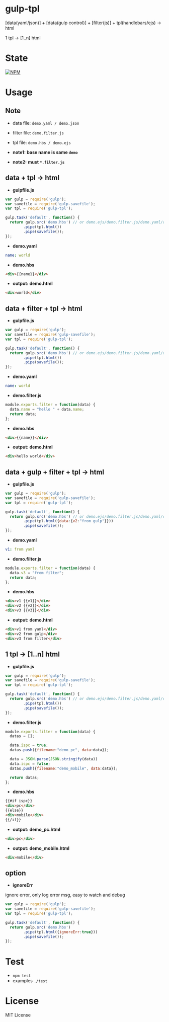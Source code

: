 gulp-tpl
========

[data(yaml/json)] + [data(gulp control)] + [filter(js)] + tpl(handlebars/ejs) -> html

1 tpl -> [1..n] html

State
=====

[![NPM](https://nodei.co/npm/gulp-tpl.png?downloads=true&stars=true)](https://nodei.co/npm/gulp-tpl/)

Usage
=====

Note
----

* data file: `demo.yaml / demo.json`
* filter file: `demo.filter.js`
* tpl file: `demo.hbs / demo.ejs`

* **note1:** **base name is same `demo`**
* **note2:** **must `*.filter.js`**

data + tpl -> html
------------------

* **gulpfile.js**

```javascript
var gulp = require('gulp');
var savefile = require('gulp-savefile');
var tpl = require('gulp-tpl');

gulp.task('default', function() {
  return gulp.src('demo.hbs') // or demo.ejs/demo.filter.js/demo.yaml/demo.json
        .pipe(tpl.html())
        .pipe(savefile());
});
```

* **demo.yaml**

```yaml
name: world
```

* **demo.hbs**

```html
<div>{{name}}</div>
```

* **output: demo.html**

```html
<div>world</div>
```

data + filter + tpl -> html
---------------------------

* **gulpfile.js**

```javascript
var gulp = require('gulp');
var savefile = require('gulp-savefile');
var tpl = require('gulp-tpl');

gulp.task('default', function() {
  return gulp.src('demo.hbs') // or demo.ejs/demo.filter.js/demo.yaml/demo.json
        .pipe(tpl.html())
        .pipe(savefile());
});
```

* **demo.yaml**

```yaml
name: world
```

* **demo.filter.js**

```javascript
module.exports.filter = function(data) {
  data.name = "hello " + data.name;
  return data;
};
```

* **demo.hbs**

```html
<div>{{name}}</div>
```

* **output: demo.html**

```html
<div>hello world</div>
```

data + gulp + filter + tpl -> html
----------------------------------

* **gulpfile.js**

```javascript
var gulp = require('gulp');
var savefile = require('gulp-savefile');
var tpl = require('gulp-tpl');

gulp.task('default', function() {
  return gulp.src('demo.hbs') // or demo.ejs/demo.filter.js/demo.yaml/demo.json
        .pipe(tpl.html({data:{v2:"from gulp"}}))
        .pipe(savefile());
});
```

* **demo.yaml**

```yaml
v1: from yaml
```

* **demo.filter.js**

```javascript
module.exports.filter = function(data) {
  data.v3 = "from filter";
  return data;
};
```

* **demo.hbs**

```html
<div>v1 {{v1}}</div>
<div>v2 {{v2}}</div>
<div>v3 {{v3}}</div>
```

* **output: demo.html**

```html
<div>v1 from yaml</div>
<div>v2 from gulp</div>
<div>v3 from filter</div>
```

1 tpl -> [1..n] html
--------------------

* **gulpfile.js**

```javascript
var gulp = require('gulp');
var savefile = require('gulp-savefile');
var tpl = require('gulp-tpl');

gulp.task('default', function() {
  return gulp.src('demo.hbs') // or demo.ejs/demo.filter.js/demo.yaml/demo.json
        .pipe(tpl.html())
        .pipe(savefile());
});
```

* **demo.filter.js**

```javascript
module.exports.filter = function(data) {
  datas = [];

  data.ispc = true;
  datas.push({filename:"demo_pc", data:data});

  data = JSON.parse(JSON.stringify(data))
  data.ispc = false;
  datas.push({filename:"demo_mobile", data:data});

  return datas;
};
```

* **demo.hbs**

```html
{{#if ispc}}
<div>pc</div>
{{else}}
<div>mobile</div>
{{/if}}
```

* **output: demo_pc.html**

```html
<div>pc</div>
```

* **output: demo_mobile.html**

```html
<div>mobile</div>
```

option
------

* **ignoreErr**

ignore error, only log error msg, easy to watch and debug

```javascript
var gulp = require('gulp');
var savefile = require('gulp-savefile');
var tpl = require('gulp-tpl');

gulp.task('default', function() {
  return gulp.src('demo.hbs')
        .pipe(tpl.html({ignoreErr:true}))
        .pipe(savefile());
});
```

Test
====

* `npm test`
* examples `./test`

License
=======

MIT License